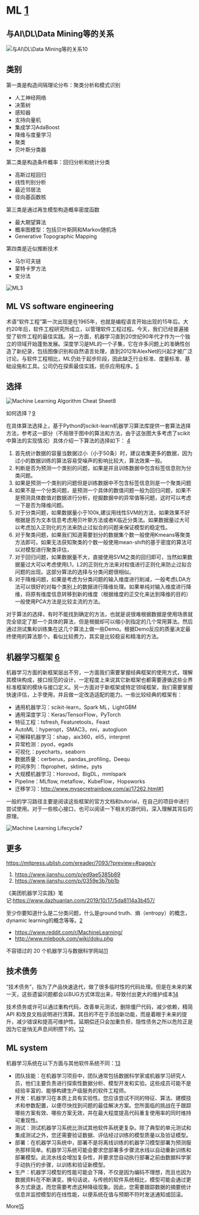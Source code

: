 # ML [1]

## 与AI\DL\Data Mining等的关系

![与AI\DL\Data Mining等的关系[10]](../img/ML_relate2AI.png)

## 类别

第一类是构造间隔理论分布：聚类分析和模式识别

- 人工神经网络
- 决策树
- 感知器
- 支持向量机
- 集成学习AdaBoost
- 降维与度量学习
- 聚类
- 贝叶斯分类器

第二类是构造条件概率：回归分析和统计分类

- 高斯过程回归
- 线性判别分析
- 最近邻居法
- 径向基函数核

第三类是通过再生模型构造概率密度函数

- 最大期望算法
- 概率图模型：包括贝叶斯网和Markov随机场
- Generative Topographic Mapping

第四类是近似推断技术

- 马尔可夫链
- 蒙特卡罗方法
- 变分法

![ML[3]](../img/ML.png)


## ML VS software engineering

术语“软件工程”第一次出现是在1965年，也就是编程语言开始出现的15年后。大约20年后，软件工程研究所成立，以管理软件工程过程。今天，我们已经普遍接受了软件工程的最佳实践。另一方面，机器学习直到20世纪90年代才作为一个独立的领域开始蓬勃发展。深度学习是ML的一个子集，它在许多问题上的准确性创造了新纪录，包括图像识别和自然语言处理，直到2012年AlexNet的兴起才被广泛讨论。与软件工程相比，ML仍处于起步阶段，因此缺乏行业标准、度量标准、基础设施和工具。公司仍在探索最佳实践，扼杀应用程序。[5]

## 选择

![Machine Learning Algorithm Cheat Sheet[8]](../img/ML_cheat_sheet.png)

如何选择？[9]

在具体算法选择上，基于Python的scikit-learn机器学习算法库提供一套算法选择方法，参考这一部分（不局限于图中的算法和方法，由于这张图大多考虑了scikit中算法的实现情况）具体介绍一下算法的选择如下： [4]

1. 首先统计数据的容量当数据过小（小于50条）时，建议收集更多的数据，因为过小的数据训练的算法容易受噪声的影响比较大，算法效果一般。
2. 判断是否为预测一个类别的问题，如果是并且训练数据中包含标签信息则为分类问题。
3. 如果是预测一个类别的问题但是训练数据中不包含标签信息则是一个聚类问题
4. 如果不是一个分类问题，是预测一个具体的数值问题一般为回归问题，如果不是预测具体数值对数据进行分析，挖掘数据中的异常值等问题，这时可以考虑一下是否为降维问题。
5. 对于分类问题，如果数据量小于100k,建议用线性SVM的方法，如果效果不好根据是否为文本信息考虑用贝叶斯方法或者K临近分类法。如果数据量过大可以考虑加入正则化的方法来防止过拟合的问题来保证模型的稳定性。
6. 对于聚类问题，如果我们知道需要划分的数据集个数一般使用Kmeans等聚类方法即可。如果无法获知聚类的个数一般使用mean-shift的基于密度的算法可以对模型进行聚类评估，
7. 对于回归问题，如果数据量不大，直接使用SVM之类的回归即可，当然如果数据量过大可以考虑使用L1，L2的正则化方法来对权值进行正则化来防止过拟合问题的出现。这部分算法的选择与分类问题很相似。
8. 对于降维问题，如果是考虑为分类问题的输入维度进行削减，一般考虑LDA方法可以很好的对每个类别上的数据进行降维处理。如果单纯对输入维度进行降维，将原有维度信息转移到新的维度（根据维度的正交化来达到降维的目的）一般使用PCA方法是比较主流的方法。

对于算法的选择，有时不能找到确定的方法，也就是说很难根据数据是使用场景就完全锁定了那一个具体的算法，但是根据却可以缩小到指定的几个常用算法。然后通过测试集和训练集在这几个算法上做一些Demo。根据Demo反应的质量决定最终使用的算法那个。看似比较费力，其实是比较稳妥和精准的方法。

## 机器学习框架 [6]

机器学习方面的新框架层出不穷，一方面我们需要掌握经典框架的使用方式，理解其模块构成，接口规范的设计，一定程度上来说其它新框架也都需要遵循这些业界标准框架的模块与接口定义。另一方面对于新框架或特定领域框架，我们需要掌握快速评估，上手使用，并且做一定改造适配的能力。一些比较经典的框架有：

- 通用机器学习：scikit-learn，Spark ML，LightGBM
- 通用深度学习：Keras/TensorFlow，PyTorch
- 特征工程：tsfresh, Featuretools，Feast
- AutoML：hyperopt，SMAC3，nni，autogluon
- 可解释机器学习：shap，aix360，eli5，interpret
- 异常检测：pyod，egads
- 可视化：pyecharts，seaborn
- 数据质量：cerberus，pandas_profiling，Deequ
- 时间序列：fbprophet，sktime，pyts
- 大规模机器学习：Horovod，BigDL，mmlspark
- Pipeline：MLflow, metaflow，KubeFlow，Hopsworks
- 迁移学习：http://www.mysecretrainbow.com/ai/17262.html#1

一般的学习路径主要是阅读这些框架的官方文档和tutorial，在自己的项目中进行尝试使用。对于一些核心接口，也可以阅读一下相关的源代码，深入理解其背后的原理。

![Machine Learning Lifecycle[7]](../img/ML_lifecycle.png)

## 更多

https://mitpress.ublish.com/ereader/7093/?preview=#page/v

1. https://www.jianshu.com/p/ed9ae5385b89
1. https://www.jianshu.com/p/0359e3b7bb1b

《美团机器学习实践》笔记:https://www.dazhuanlan.com/2019/10/17/5da8114a3b457/

至少你要知道什么是二分类问题，什么是ground truth、熵（entropy）的概念，dynamic learning的概念等等。[2]

- https://www.reddit.com/r/MachineLearning/
- http://www.mlebook.com/wiki/doku.php

不容错过的 20 个机器学习与数据科学网站[11]

## 技术债务

“技术债务”，指为了产品快速迭代，做了很多临时性的代码处理。但是在未来的某一天，这些遗留问题都会以BUG方式体现出来，导致付出更大的维护成本[14]

技术债务或许可以通过重构代码，改善单元测试，删除僵尸代码，减少依赖，精简 API 和改良文档说明进行清算。其目的不在于添加新功能，而是着眼于未来的提升，减少错误和提高可维护性。延期偿还只会加重负担，隐性债务之所以危险正是因为它是悄无声息间积攒下的。[12]

## ML system

机器学习系统在以下方面与其他软件系统不同：[13]

- 团队技能：在机器学习项目中，团队通常包括数据科学家或机器学习研究人员，他们主要负责进行探索性数据分析、模型开发和实验。这些成员可能不是经验丰富的、能够构建生产级服务的软件工程师。
- 开发：机器学习在本质上具有实验性。您应该尝试不同的特征、算法、建模技术和参数配置，以便尽快找到问题的最佳解决方案。您所面临的挑战在于跟踪哪些方案有效、哪些方案无效，并在最大程度提高代码重复使用率的同时维持可重现性。
- 测试：测试机器学习系统比测试其他软件系统更复杂。除了典型的单元测试和集成测试之外，您还需要验证数据、评估经过训练的模型质量以及验证模型。
- 部署：在机器学习系统中，部署不是将离线训练的机器学习模型部署为预测服务那样简单。机器学习系统可能会要求您部署多步骤流水线以自动重新训练和部署模型。此流水线会增加复杂性，并要求您自动执行部署之前由数据科学家手动执行的步骤，以训练和验证新模型。
- 生产：机器学习模型的性能可能会下降，不仅是因为编码不理想，而且也因为数据资料在不断演变。换句话说，与传统的软件系统相比，模型可能会通过更多方式衰退，而您需要考虑这种降级现象。因此，您需要跟踪数据的摘要统计信息并监控模型的在线性能，以便系统在值与预期不符时发送通知或回滚。

More[15]

[1]: https://www.pianshen.com/article/66921228716/
[2]: http://www.uml.org.cn/DevProcess/201712283.asp
[3]: http://www.uml.org.cn/devprocess/201910163.asp
[4]: https://zhuanlan.zhihu.com/p/36870462
[5]: https://radiant-brushlands-42789.herokuapp.com/towardsdatascience.com/how-to-manage-machine-learning-products-part-1-386e7011258a
[6]: https://zhuanlan.zhihu.com/p/192633890
[7]: https://databricks.com/solutions/machine-learning
[8]: https://docs.microsoft.com/en-us/azure/machine-learning/algorithm-cheat-sheet
[9]: https://docs.microsoft.com/en-us/azure/machine-learning/how-to-select-algorithms
[10]: http://www.mysecretrainbow.com/ai/17264.html
[11]: https://libertydream.github.io/2020/02/16/20%E4%B8%AA%E4%B8%8D%E5%AE%B9%E9%94%99%E8%BF%87%E7%9A%84AI%E8%B5%84%E6%BA%90/
[12]: https://libertydream.github.io/2020/05/10/ML%E9%9A%90%E6%80%A7%E5%80%BA%E5%8A%A1/
[13]: https://cloud.google.com/solutions/machine-learning/mlops-continuous-delivery-and-automation-pipelines-in-machine-learning?hl=zh-cn
[14]: http://www.woshipm.com/pmd/3024508.html
[15]: https://libertydream.github.io/2020/05/10/ML%E9%9A%90%E6%80%A7%E5%80%BA%E5%8A%A1/
